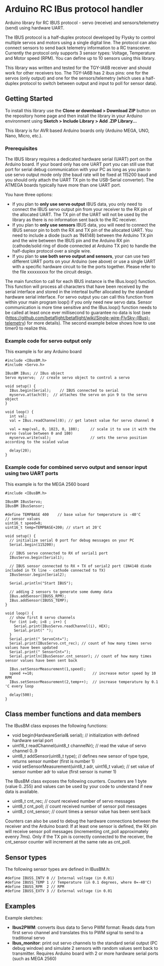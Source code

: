 # Arduino RC IBus protocol handler
Arduino library for RC IBUS protocol - servo (receive) and sensors/telemetry (send) using hardware UART.

The IBUS protocol is a half-duplex protocol developed by Flysky to control multiple servos and motors using a single digital line.
The protocol can also connect sensors to send back telemetry information to a RC transceiver. Currently the protocol only supports 3 sensor types: Voltage, Temperature and Motor speed (RPM). You can define up to 10 sensors using this library.

This library was written and tested for the TGY-IA6B receiver and should work for other receivers too.
The TGY-IA6B has 2 ibus pins: one for the servos (only output) and one for the sensors/telemetry
(which uses a half-duplex protocol to switch between output and input to poll for sensor data).

## Getting Started

To install this library use the **Clone or download > Download ZIP** button on the repository home page and then install the library in your Arduino environment using **Sketch > Include Library > Add .ZIP Library...**

This library is for AVR based Arduino boards only (Arduino MEGA, UNO, Nano, Micro, etc.).

### Prerequisites

The IBUS library requires a dedicated hardware serial (UART) port on the Arduino board. If your board only has one UART port you can still use that port for serial debug communication with your PC as long as you plan to use servo output mode only (the baud rate will be fixed at 115200 baud and you should only attach the UART TX pin to the USB-Serial converter). The ATMEGA boards typically have more than one UART port.

You have three options:
- If you plan to **only use servo output** IBUS data, you only need to connect the IBUS servo output pin from your receiver to the RX pin of the allocated UART. The TX pin of the UART will not be used by the library as there is no information sent back to the RC receiver.
- If you plan to **only use sensors** IBUS data, you will need to connect the IBUS sensor pin to both the RX and TX pin of the allocated UART. You need to include a diode (such as 1N4148) between the Arduino TX pin and the wire between the IBUS pin and the Arduino RX pin (cathode/solid ring of diode connected at Arduino TX pin) to handle the half-duplex protocol over a single wire.
- If you plan to **use both servo output and sensors**, your can use two different UART ports on your Arduino (see above) or use a single UART with a specific hardware circuit to tie the ports together. Please refer to the file xxxxxxxxx for the circuit design.

The main function to call for each IBUS instance is the IBus.loop() function. This function will process all characters that have been received by the serial interface and stored in the interteal buffer allocated by the standard hardware serial interface. For servo output you can call this function from within your main program loop() if you only need new servo data. Sensor communication is more time sensitive and the IBus.loop() function needs to be called at least once ever millisecond to guarantee no data is lost (see (https://github.com/betaflight/betaflight/wiki/Single-wire-FlySky-(IBus)-telemetry) for more details). The second example below shows how to use timer0 to realize this.

### Example code for servo output only

This example is for any Arduino board

```
#include <IBusBM.h>
#include <Servo.h>

IBusBM IBus; // IBus object
Servo myservo;  // create servo object to control a servo

void setup() {
  IBus.begin(Serial);    // IBUS connected to serial
  myservo.attach(9);  // attaches the servo on pin 9 to the servo object
}

void loop() {
  int val;
  val = IBus.readChannel(0); // get latest value for servo channel 0

  val = map(val, 0, 1023, 0, 180);     // scale it to use it with the servo (value between 0 and 180)
  myservo.write(val);                  // sets the servo position according to the scaled value
  
  delay(20);
}

```

### Example code for combined servo output and sensor input using two UART ports
This example is for the MEGA 2560 board

```
#include <IBusBM.h>

IBusBM IBusServo;
IBusBM IBusSensor;

#define TEMPBASE 400    // base value for temperature is -40'C
// sensor values
uint16_t speed=0;
uint16_t temp=TEMPBASE+200; // start at 20'C

void setup() {
  // initialize serial 0 port for debug messages on your PC
  Serial.begin(115200);

  // IBUS servo connected to RX of serial1 port
  IBusServo.begin(Serial1);

  // IBUS sensor connected to RX + TX of serial2 port (1N4148 diode included in TX line - cathode connected to TX)
  IBusSensor.begin(Serial2);
  
  Serial.println("Start IBUS");

  // adding 2 sensors to generate some dummy data
  IBus.addSensor(IBUSS_RPM);
  IBus.addSensor(IBUSS_TEMP);
}

void loop() {
  // show first 8 servo channels
  for (int i=0; i<8 ; i++) {
    Serial.print(IBusServo.readChannel(i), HEX);
    Serial.print(" ");
  }
  Serial.print(" ServoCnt=");
  Serial.print(IBusServo.cnt_rec); // count of how many times servo values have been updated
  Serial.print(" SensorCnt=");
  Serial.println(IBusSensor.cnt_sensor); // count of how many times sensor values have been sent back

  IBus.setSensorMeasurement(1,speed);
  speed +=10;                           // increase motor speed by 10 RPM
  IBus.setSensorMeasurement(2,temp++);  // increase temperature by 0.1 'C every loop

  delay(500);
}

```

## Class member functions and data members

The IBusBM class exposes the following functions:

- void begin(HardwareSerial& serial); // initialization with defined hardware serial port
- uint16_t readChannel(uint8_t channelNr); // read the value of servo channel 0..9
- uint8_t addSensor(uint8_t type); // defines new sensor of type type, returns sensor number (first is number 1)
- void setSensorMeasurement(uint8_t adr, uint16_t value); // set value of sensor number adr to value (first sensor is numer 1)

The IBusBM class exposes the following counters. Counters are 1 byte (value 0..255) and values can be used by your code to understand if new data is available. 

- uint8_t cnt_rec; // count received number of servo messages
- uint8_t cnt_poll; // count received number of sensor poll messages
- uint8_t cnt_sensor; // count times a sensor value has been sent back

Counters can also be used to debug the hardware connections between the receiver and the Arduino board: If at least one sensor is defined, the RX pin will receive sensor poll messages (incrementing cnt_poll approximately evenry 7ms). Only if the TX pin is correctly connected to the receiver, the cnt_sensor counter will increment at the same rate as cnt_poll.

## Sensor types

The following sensor types are defined in IBusBM.h:

```
#define IBUSS_INTV 0 // Internal voltage (in 0.01)
#define IBUSS_TEMP 1 // Temperature (in 0.1 degrees, where 0=-40'C)
#define IBUSS_RPM  2 // RPM
#define IBUSS_EXTV 3 // External voltage (in 0.01
```

## Examples

Example sketches:

- **Ibus2PWM**: converts ibus data to Servo PWM format: Reads data from first servo channel and translates this to PWM signal to send to a traditional servo
- **Ibus_monitor**: print out servo channels to the standard serial output (PC debug window) and simulate 2 sensors with random values sent back to transmitter. Requires Arduino board with 2 or more hardware serial ports (such as MEGA 2560)

